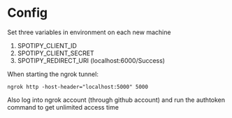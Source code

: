 # Config

Set three variables in environment on each new machine
1. SPOTIPY\_CLIENT\_ID
2. SPOTIPY\_CLIENT\_SECRET
3. SPOTIPY\_REDIRECT\_URI (localhost:6000/Success)

When starting the ngrok tunnel:

`ngrok http -host-header="localhost:5000" 5000`

Also log into ngrok account (through github account) and run the authtoken command to get unlimited access time
